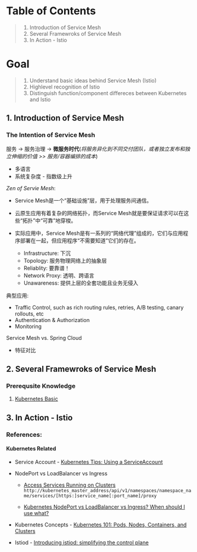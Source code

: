 # Table of Contents

> 1. Introduction of Service Mesh
> 1. Several Framewroks of Service Mesh
> 1. In Action - Istio

# Goal

> 1. Understand basic ideas behind Service Mesh (Istio)
> 1. Highlevel recognition of Istio
> 1. Distinguish function/component differeces between Kubernetes and Istio

## 1. Introduction of Service Mesh

### The Intention of Service Mesh
服务 -> 服务治理 -> **微服务时代**(*将服务异化到不同交付团队，或者独立发布和独立伸缩的价值 >> 服务/容器编排的成本*)
* 多语言
* 系统复杂度 - 指数级上升

*Zen of Servie Mesh*: 
- Service Mesh是一个“基础设施”层，用于处理服务间通信。
- 云原生应用有着复杂的网络拓扑，而Service Mesh就是要保证请求可以在这些“拓扑”中“可靠”地穿梭。
- 实际应用中，Service Mesh是有一系列的“网络代理”组成的，它们与应用程序部署在一起，但应用程序“不需要知道”它们的存在。

    * Infrastructure: 下沉
    * Topology: 服务物理网络上的抽象层
    * Reliablity: 要靠谱！
    * Network Proxy: 透明、跨语言
    * Unawareness: 提供上层的全套功能且业务无侵入

典型应用:
- Traffic Control, such as rich routing rules, retries, A/B testing, canary rollouts, etc
- Authentication & Authorization
- Monitoring

Service Mesh vs. Spring Cloud
- 特征对比


## 2. Several Framewroks of Service Mesh
### Prerequsite Knowledge

1. [Kubernetes Basic](https://github.com/codershangfeng/vote-kubernetes-resources/blob/main/docs/kubernetes-basic.md)



## 3. In Action - Istio 

### References:

#### Kubernetes Related

- Service Account - [Kubernetes Tips: Using a ServiceAccount](https://betterprogramming.pub/k8s-tips-using-a-serviceaccount-801c433d0023)

- NodePort vs LoadBalancer vs Ingress

    - [Access Services Running on Clusters
](https://kubernetes.io/docs/tasks/administer-cluster/access-cluster-services/)
        `http://kubernetes_master_address/api/v1/namespaces/namespace_name/services/[https:]service_name[:port_name]/proxy`

    - [Kubernetes NodePort vs LoadBalancer vs Ingress? When should I use what?](https://medium.com/google-cloud/kubernetes-nodeport-vs-loadbalancer-vs-ingress-when-should-i-use-what-922f010849e0)

- Kubernetes Concepts - [Kubernetes 101: Pods, Nodes, Containers, and Clusters](https://medium.com/google-cloud/kubernetes-101-pods-nodes-containers-and-clusters-c1509e409e16)

- Istiod - [Introducing istiod: simplifying the control plane](https://istio.io/latest/blog/2020/istiod/)